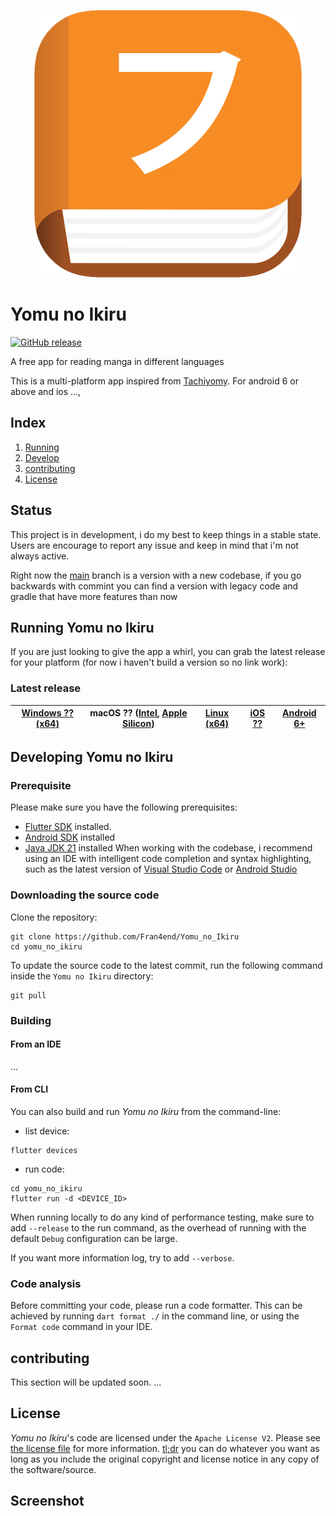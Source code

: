 <p align="center">
    <img src="yomu_no_ikiru/assets/icon.png" alt="Yomu no Ikiru logo">
</p>

# Yomu no Ikiru

[![GitHub release](https://img.shields.io/github/release/Fran4end/yomu_no_ikiru.svg)](https://github.com/Fran4end/Yomu_no_Ikiru/releases)

A free app for reading manga in different languages

This is a multi-platform app inspired from [Tachiyomy](https://tachiyomi.org/).
For android 6 or above and ios ...,

## Index

1. [Running](#running-yomu-no-ikiru)
2. [Develop](#developing-yomu-no-ikiru)
3. [contributing](#contributing)
4. [License](#license)

## Status

This project is in development, i do my best to keep things in a stable state. Users are encourage to report any issue and keep in mind that i'm not always active.

Right now the [main](https://github.com/Fran4end/Yomu_no_Ikiru) branch is a version with a new codebase, if you go backwards with commint you can find a version with legacy code and gradle that have more features than now 

## Running Yomu no Ikiru

If you are just looking to give the app a whirl, you can grab the latest release for your platform (for now i haven't build a version so no link work):

### Latest release

| [Windows ?? (x64)]() | macOS ?? ([Intel](), [Apple Silicon]()) | [Linux (x64)]() | [iOS ??]() | [Android 6+](https://github.com/Fran4end/Yomu_no_Ikiru/releases/latest/download/Yomu-no-Ikiru-android.apk) |
| -------------------- | --------------------------------------- | --------------- | ---------- | ---------------------------------------------------------------------------------------------------------- |

## Developing Yomu no Ikiru

### Prerequisite

Please make sure you have the following prerequisites:

- [Flutter SDK](https://flutter.dev/) installed.
- [Android SDK](https://developer.android.com/studio) installed
- [Java JDK 21](https://www.oracle.com/java/technologies/downloads/#jdk21-windows) installed
When working with the codebase, i recommend using an IDE with intelligent code completion and syntax highlighting, such as the latest version of [Visual Studio Code](https://code.visualstudio.com/) or [Android Studio](https://developer.android.com/)

### Downloading the source code

Clone the repository:

```shell
git clone https://github.com/Fran4end/Yomu_no_Ikiru
cd yomu_no_ikiru
```

To update the source code to the latest commit, run the following command inside the `Yomu no Ikiru` directory:

```shell
git pull
```

### Building

#### From an IDE

...

#### From CLI

You can also build and run _Yomu no Ikiru_ from the command-line:

- list device:

```shell
flutter devices
```

- run code:

```shell
cd yomu_no_ikiru
flutter run -d <DEVICE_ID>
```

When running locally to do any kind of performance testing, make sure to add `--release` to the run command, as the overhead of running with the default `Debug` configuration can be large.

If you want more information log, try to add `--verbose`.

### Code analysis

Before committing your code, please run a code formatter. This can be achieved by running `dart format ./` in the command line, or using the `Format code` command in your IDE.

## contributing

This section will be updated soon.
...

## License

_Yomu no Ikiru_'s code are licensed under the `Apache License V2`. Please see [the license file](LICENSE) for more information. [tl;dr](https://www.tldrlegal.com/license/apache-license-2-0-apache-2-0) you can do whatever you want as long as you include the original copyright and license notice in any copy of the software/source.

## Screenshot
